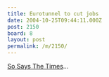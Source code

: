 ```yaml
---
title: Eurotunnel to cut jobs
date: 2004-10-25T09:44:11.000Z
post: 2150
board: 8
layout: post
permalink: /m/2150/
---
```

<a href="http://business.timesonline.co.uk/article/0,,8209-1324302,00.html">So Says The Times</a>...
